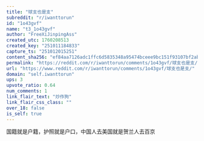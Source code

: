 ```yaml
---
title: "球支也是支"
subreddit: "r/iwanttorun"
id: "1o43gvf"
name: "t3_1o43gvf"
author: "FreeXiJinpingAss"
created_utc: 1760208513
created_key: "251011184833"
capture_ts: "251012015251"
content_sha256: "ef84aa7126adc1ffc6d5835348a95474bceee9bc151f93107bf2abd8eca5c828"
permalink: "https://reddit.com/r/iwanttorun/comments/1o43gvf/球支也是支/"
url: "https://www.reddit.com/r/iwanttorun/comments/1o43gvf/球支也是支/"
domain: "self.iwanttorun"
ups: 3
upvote_ratio: 0.64
num_comments: 1
link_flair_text: "炒作狗"
link_flair_css_class: ""
over_18: false
is_self: true
---
```


国籍就是户籍，护照就是户口，中国人去美国就是贺兰人去百京
